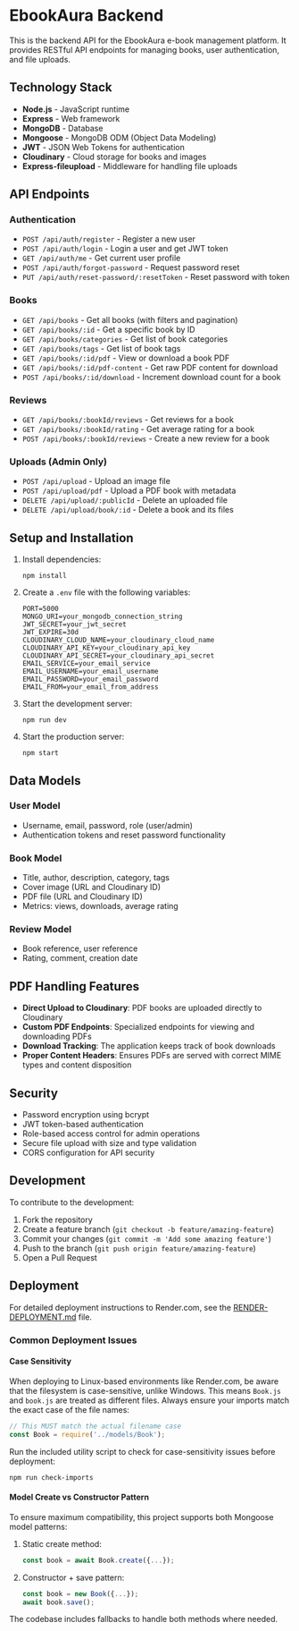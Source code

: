 # EbookAura Backend

This is the backend API for the EbookAura e-book management platform. It provides RESTful API endpoints for managing books, user authentication, and file uploads.

## Technology Stack

- **Node.js** - JavaScript runtime
- **Express** - Web framework
- **MongoDB** - Database
- **Mongoose** - MongoDB ODM (Object Data Modeling)
- **JWT** - JSON Web Tokens for authentication
- **Cloudinary** - Cloud storage for books and images
- **Express-fileupload** - Middleware for handling file uploads

## API Endpoints

### Authentication

- `POST /api/auth/register` - Register a new user
- `POST /api/auth/login` - Login a user and get JWT token
- `GET /api/auth/me` - Get current user profile
- `POST /api/auth/forgot-password` - Request password reset
- `PUT /api/auth/reset-password/:resetToken` - Reset password with token

### Books

- `GET /api/books` - Get all books (with filters and pagination)
- `GET /api/books/:id` - Get a specific book by ID
- `GET /api/books/categories` - Get list of book categories
- `GET /api/books/tags` - Get list of book tags
- `GET /api/books/:id/pdf` - View or download a book PDF
- `GET /api/books/:id/pdf-content` - Get raw PDF content for download
- `POST /api/books/:id/download` - Increment download count for a book

### Reviews

- `GET /api/books/:bookId/reviews` - Get reviews for a book
- `GET /api/books/:bookId/rating` - Get average rating for a book
- `POST /api/books/:bookId/reviews` - Create a new review for a book

### Uploads (Admin Only)

- `POST /api/upload` - Upload an image file
- `POST /api/upload/pdf` - Upload a PDF book with metadata
- `DELETE /api/upload/:publicId` - Delete an uploaded file
- `DELETE /api/upload/book/:id` - Delete a book and its files

## Setup and Installation

1. Install dependencies:
   ```
   npm install
   ```

2. Create a `.env` file with the following variables:
   ```
   PORT=5000
   MONGO_URI=your_mongodb_connection_string
   JWT_SECRET=your_jwt_secret
   JWT_EXPIRE=30d
   CLOUDINARY_CLOUD_NAME=your_cloudinary_cloud_name
   CLOUDINARY_API_KEY=your_cloudinary_api_key
   CLOUDINARY_API_SECRET=your_cloudinary_api_secret
   EMAIL_SERVICE=your_email_service
   EMAIL_USERNAME=your_email_username
   EMAIL_PASSWORD=your_email_password
   EMAIL_FROM=your_email_from_address
   ```

3. Start the development server:
   ```
   npm run dev
   ```

4. Start the production server:
   ```
   npm start
   ```

## Data Models

### User Model
- Username, email, password, role (user/admin)
- Authentication tokens and reset password functionality

### Book Model
- Title, author, description, category, tags
- Cover image (URL and Cloudinary ID)
- PDF file (URL and Cloudinary ID)
- Metrics: views, downloads, average rating

### Review Model
- Book reference, user reference
- Rating, comment, creation date

## PDF Handling Features

- **Direct Upload to Cloudinary**: PDF books are uploaded directly to Cloudinary
- **Custom PDF Endpoints**: Specialized endpoints for viewing and downloading PDFs
- **Download Tracking**: The application keeps track of book downloads
- **Proper Content Headers**: Ensures PDFs are served with correct MIME types and content disposition

## Security

- Password encryption using bcrypt
- JWT token-based authentication
- Role-based access control for admin operations
- Secure file upload with size and type validation
- CORS configuration for API security

## Development

To contribute to the development:

1. Fork the repository
2. Create a feature branch (`git checkout -b feature/amazing-feature`)
3. Commit your changes (`git commit -m 'Add some amazing feature'`)
4. Push to the branch (`git push origin feature/amazing-feature`)
5. Open a Pull Request 

## Deployment

For detailed deployment instructions to Render.com, see the [RENDER-DEPLOYMENT.md](./RENDER-DEPLOYMENT.md) file.

### Common Deployment Issues

#### Case Sensitivity

When deploying to Linux-based environments like Render.com, be aware that the filesystem is case-sensitive, unlike Windows. This means `Book.js` and `book.js` are treated as different files. Always ensure your imports match the exact case of the file names:

```javascript
// This MUST match the actual filename case
const Book = require('../models/Book');
```

Run the included utility script to check for case-sensitivity issues before deployment:

```
npm run check-imports
```

#### Model Create vs Constructor Pattern

To ensure maximum compatibility, this project supports both Mongoose model patterns:

1. Static create method:
   ```javascript
   const book = await Book.create({...});
   ```

2. Constructor + save pattern:
   ```javascript
   const book = new Book({...});
   await book.save();
   ```

The codebase includes fallbacks to handle both methods where needed. 